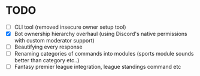 # TODO

- [ ] CLI tool (removed insecure owner setup tool)
- [x] Bot ownership hierarchy overhaul (using Discord's native permissions with custom moderator support)
- [ ] Beautifying every response
- [ ] Renaming categories of commands into modules (sports module sounds better than category etc..)
- [ ] Fantasy premier league integration, league standings command etc
